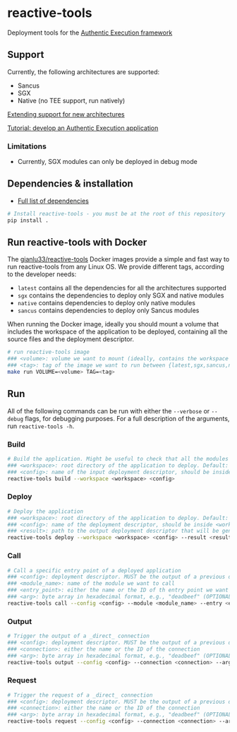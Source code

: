 # reactive-tools

Deployment tools for the [Authentic Execution framework](https://github.com/gianlu33/authentic-execution)

## Support

Currently, the following architectures are supported:

- Sancus
- SGX
- Native (no TEE support, run natively)

[Extending support for new architectures](add_new_architectures.md)

[Tutorial: develop an Authentic Execution application](https://github.com/gianlu33/authentic-execution/blob/master/docs/tutorial-develop-apps.md)

### Limitations

- Currently, SGX modules can only be deployed in debug mode

## Dependencies & installation

- [Full list of dependencies](https://github.com/gianlu33/authentic-execution/blob/master/docs/install-from-sources.md)

```bash
# Install reactive-tools - you must be at the root of this repository
pip install .
```

## Run reactive-tools with Docker

The [gianlu33/reactive-tools](https://hub.docker.com/repository/docker/gianlu33/reactive-tools) Docker images provide a simple and fast way to run reactive-tools from any Linux OS. We provide different tags, according to the developer needs:

- `latest` contains all the dependencies for all the architectures supported
- `sgx` contains the dependencies to deploy only SGX and native modules
- `native` contains dependencies to deploy only native modules
- `sancus` contains dependencies to deploy only Sancus modules

When running the Docker image, ideally you should mount a volume that includes the workspace of the application to be deployed, containing all the source files and the deployment descriptor.

```bash
# run reactive-tools image
### <volume>: volume we want to mount (ideally, contains the workspace of our app)
### <tag>: tag of the image we want to run between {latest,sgx,sancus,native}
make run VOLUME=<volume> TAG=<tag>
```

## Run

All of the following commands can be run with either the `--verbose` or `--debug` flags, for debugging purposes. For a full description of the arguments, run `reactive-tools -h`.

### Build

```bash
# Build the application. Might be useful to check that all the modules compile before the actual deployment
### <workspace>: root directory of the application to deploy. Default: "."
### <config>: name of the input deployment descriptor, should be inside <workspace>
reactive-tools build --workspace <workspace> <config>
```

### Deploy
```bash
# Deploy the application
### <workspace>: root directory of the application to deploy. Default: "."
### <config>: name of the deployment descriptor, should be inside <workspace>
### <result>: path to the output deployment descriptor that will be generated (optional)
reactive-tools deploy --workspace <workspace> <config> --result <result>
```

### Call
```bash
# Call a specific entry point of a deployed application
### <config>: deployment descriptor. MUST be the output of a previous deploy command
### <module_name>: name of the module we want to call
### <entry_point>: either the name or the ID of th entry point we want to call
### <arg>: byte array in hexadecimal format, e.g., "deadbeef" (OPTIONAL)
reactive-tools call --config <config> --module <module_name> --entry <entry_point> --arg <arg>
```

### Output
```bash
# Trigger the output of a _direct_ connection
### <config>: deployment descriptor. MUST be the output of a previous deploy command
### <connection>: either the name or the ID of the connection
### <arg>: byte array in hexadecimal format, e.g., "deadbeef" (OPTIONAL)
reactive-tools output --config <config> --connection <connection> --arg <arg>
```

### Request
```bash
# Trigger the request of a _direct_ connection
### <config>: deployment descriptor. MUST be the output of a previous deploy command
### <connection>: either the name or the ID of the connection
### <arg>: byte array in hexadecimal format, e.g., "deadbeef" (OPTIONAL)
reactive-tools request --config <config> --connection <connection> --arg <arg>
```
